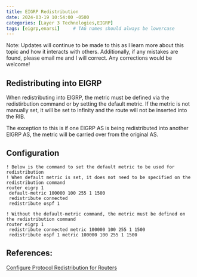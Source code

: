 ```yaml
---
title: EIGRP Redistribution
date: 2024-03-19 10:54:00 -0500
categories: [Layer 3 Technologies,EIGRP]
tags: [eigrp,enarsi]     # TAG names should always be lowercase
---
```


Note: Updates will continue to be made to this as I learn more about this topic and how it interacts with others. Additionally, if any mistakes are found, please email me and I will correct. Any corrections would be welcome!

## Redistributing into EIGRP

When redistributing into EIGRP, the metric must be defined via the redistirbution command or by setting the default metric. If the metric is not manually set, it will be set to infinity and the route will not be inserted into the RIB.

The exception to this is if one EIGRP AS is being redistributed into another EIGRP AS, the metric will be carried over from the original AS.

## Configuration

```
! Below is the command to set the default metric to be used for redistribution
! When default metric is set, it does not need to be specified on the redistribution command
router eigrp 1
 default-metric 100000 100 255 1 1500
 redistribute connected
 redistribute ospf 1

! Without the default-metric command, the metric must be defined on the redistribution command
router eigrp 1
 redistribute connected metric 100000 100 255 1 1500
 redistribute ospf 1 metric 100000 100 255 1 1500

```

## References:

[Configure Protocol Redistribution for Routers](https://www.cisco.com/c/en/us/support/docs/ip/enhanced-interior-gateway-routing-protocol-eigrp/8606-redist.html#toc-hId-760653558)
